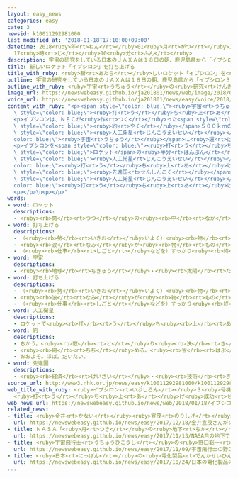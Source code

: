 ```yaml
---
layout: easy_news
categories: easy
cate: 3
newsid: k10011292981000
last_modified_at: '2018-01-18T17:10:00+09:00'
datetime: 2018<ruby>年<rt>ねん</rt></ruby>01<ruby>月<rt>がつ</rt></ruby>18<ruby>日<rt>にち</rt></ruby>
  17<ruby>時<rt>じ</rt></ruby>10<ruby>分<rt>ふん</rt></ruby>
description: 宇宙の研究をしている日本のＪＡＸＡは１８日の朝、鹿児島県から「イプシロン３号機」を打ち上げました。
title: 新しいロケット「イプシロン」を打ち上げる
title_with_ruby: <ruby>新<rt>あたら</rt></ruby>しいロケット「イプシロン」を<ruby>打<rt>う</rt></ruby>ち<ruby>上<rt>あ</rt></ruby>げる
outline: 宇宙の研究をしている日本のＪＡＸＡは１８日の朝、鹿児島県から「イプシロン３号機」を打ち上げました。
outline_with_ruby: <ruby>宇宙<rt>うちゅう</rt></ruby>の<ruby>研究<rt>けんきゅう</rt></ruby>をしている<ruby>日本<rt>にっぽん</rt></ruby>のＪＡＸＡは１８<ruby>日<rt>にち</rt></ruby>の<ruby>朝<rt>あさ</rt></ruby>、<ruby>鹿児島県<rt>かごしまけん</rt></ruby>から「イプシロン３<ruby>号機<rt>ごうき</rt></ruby>」を<ruby>打<rt>う</rt></ruby>ち<ruby>上<rt>あ</rt></ruby>げました。
image_url: https://newswebeasy.github.io/ja201801/news/web/image/2018/01/18/K10011292981_1801180709_1801180711_01_03.jpg
voice_url: https://newswebeasy.github.io/ja201801/news/easy/voice/2018/01/18/k10011292981000.mp3
content_with_ruby: "<p><span style=\"color: blue;\"><ruby>宇宙<rt>うちゅう</rt></ruby></span>の<ruby>研究<rt>けんきゅう</rt></ruby>をしている<ruby>日本<rt>にっぽん</rt></ruby>のＪＡＸＡは１８<ruby>日<rt>にち</rt></ruby>の<ruby>朝<rt>あさ</rt></ruby>、<ruby>鹿児島県<rt>かごしまけん</rt></ruby>から「イプシロン３<ruby>号機<rt>ごうき</rt></ruby>」を<span\
  \ style=\"color: blue;\"><ruby>打<rt>う</rt></ruby>ち<ruby>上<rt>あ</rt></ruby>げ</span>ました。</p>\n\
  <p>イプシロンは、ＮＥＣが<ruby>作<rt>つく</rt></ruby>った<span style=\"color: blue;\"><ruby>人工衛星<rt>じんこうえいせい</rt></ruby></span>を<ruby>高<rt>たか</rt></ruby>さ<span\
  \ style=\"color: blue;\"><ruby>約<rt>やく</rt></ruby></span>５００ｋｍの<ruby>所<rt>ところ</rt></ruby>まで<ruby>運<rt>はこ</rt></ruby>びました。イプシロンが、ＪＡＸＡではない<ruby>会社<rt>かいしゃ</rt></ruby>が<ruby>作<rt>つく</rt></ruby>った<span\
  \ style=\"color: blue;\"><ruby>人工衛星<rt>じんこうえいせい</rt></ruby></span>を<span style=\"\
  color: blue;\"><ruby>宇宙<rt>うちゅう</rt></ruby></span>に<ruby>運<rt>はこ</rt></ruby>んだのは、<ruby>初<rt>はじ</rt></ruby>めてです。</p>\n\
  <p>イプシロンを<span style=\"color: blue;\"><ruby>打<rt>う</rt></ruby>ち<ruby>上<rt>あ</rt></ruby>げる</span>ために<ruby>必要<rt>ひつよう</rt></ruby>なお<ruby>金<rt>かね</rt></ruby>は４０<ruby>億<rt>おく</rt></ruby><ruby>円<rt>えん</rt></ruby>ぐらいで、<ruby>今<rt>いま</rt></ruby>までの<span\
  \ style=\"color: blue;\">ロケット</span>の<ruby>半分<rt>はんぶん</rt></ruby>です。</p>\n<p><ruby>世界<rt>せかい</rt></ruby>では、<span\
  \ style=\"color: blue;\"><ruby>人工衛星<rt>じんこうえいせい</rt></ruby></span>を<span style=\"\
  color: blue;\"><ruby>打<rt>う</rt></ruby>ち<ruby>上<rt>あ</rt></ruby>げ</span>たいと<ruby>考<rt>かんが</rt></ruby>えている<ruby>国<rt>くに</rt></ruby>が<ruby>増<rt>ふ</rt></ruby>えています。ＪＡＸＡは<ruby>値段<rt>ねだん</rt></ruby>を<ruby>安<rt>やす</rt></ruby>くして、<span\
  \ style=\"color: blue;\"><ruby>先進国<rt>せんしんこく</rt></ruby></span><ruby>以外<rt>いがい</rt></ruby>の<span\
  \ style=\"color: blue;\"><ruby>人工衛星<rt>じんこうえいせい</rt></ruby></span>もたくさん<span style=\"\
  color: blue;\"><ruby>打<rt>う</rt></ruby>ち<ruby>上<rt>あ</rt></ruby>げ</span>たいと<ruby>考<rt>かんが</rt></ruby>えています。</p>\n\
  <p></p>\n<p></p>"
words:
- word: ロケット
  descriptions:
  - <ruby><rb>筒</rb><rt>つつ</rt></ruby>の<ruby><rb>中</rb><rt>なか</rt></ruby>に<ruby><rb>入</rb><rt>い</rt></ruby>れた<ruby><rb>火薬</rb><rt>かやく</rt></ruby>などを<ruby><rb>爆発</rb><rt>ばくはつ</rt></ruby>させ、<ruby><rb>後</rb><rt>うし</rt></ruby>ろへふき<ruby><rb>出</rb><rt>だ</rt></ruby>すガスの<ruby><rb>勢</rb><rt>いきお</rt></ruby>いの<ruby><rb>反動</rb><rt>はんどう</rt></ruby>で、<ruby><rb>飛</rb><rt>と</rt></ruby>ぶ<ruby><rb>仕</rb><rt>し</rt></ruby>かけ。また、それを<ruby><rb>装置</rb><rt>そうち</rt></ruby>した<ruby><rb>飛行物体</rb><rt>ひこうぶったい</rt></ruby>。
- word: 打ち上げる
  descriptions:
  - （<ruby><rb>勢</rb><rt>いきお</rt></ruby>いよく）<ruby><rb>物</rb><rt>もの</rt></ruby>を<ruby><rb>空中</rb><rt>くうちゅう</rt></ruby>に<ruby><rb>上</rb><rt>あ</rt></ruby>げる。
  - <ruby><rb>波</rb><rt>なみ</rt></ruby>が<ruby><rb>物</rb><rt>もの</rt></ruby>を<ruby><rb>陸</rb><rt>りく</rt></ruby>に<ruby><rb>運</rb><rt>はこ</rt></ruby>び<ruby><rb>上</rb><rt>あ</rt></ruby>げる。
  - （<ruby><rb>仕事</rb><rt>しごと</rt></ruby>などを）すっかり<ruby><rb>終</rb><rt>お</rt></ruby>える。
- word: 宇宙
  descriptions:
  - <ruby><rb>地球</rb><rt>ちきゅう</rt></ruby>・<ruby><rb>太陽</rb><rt>たいよう</rt></ruby>・<ruby><rb>星</rb><rt>ほし</rt></ruby>などのある、<ruby><rb>果</rb><rt>は</rt></ruby>てしなく<ruby><rb>広</rb><rt>ひろ</rt></ruby>い<ruby><rb>空間</rb><rt>くうかん</rt></ruby>のこと。<ruby><rb>地球</rb><rt>ちきゅう</rt></ruby>は<ruby><rb>太陽</rb><rt>たいよう</rt></ruby>を<ruby><rb>中心</rb><rt>ちゅうしん</rt></ruby>にして<ruby><rb>銀河系宇宙</rb><rt>ぎんがけいうちゅう</rt></ruby>にあり、この<ruby><rb>銀河系宇宙</rb><rt>ぎんがけいうちゅう</rt></ruby>のようなものがたくさん<ruby><rb>集</rb><rt>あつ</rt></ruby>まって<ruby><rb>宇宙</rb><rt>うちゅう</rt></ruby>を<ruby><rb>作</rb><rt>つく</rt></ruby>っている。
- word: 打ち上げる
  descriptions:
  - （<ruby><rb>勢</rb><rt>いきお</rt></ruby>いよく）<ruby><rb>物</rb><rt>もの</rt></ruby>を<ruby><rb>空中</rb><rt>くうちゅう</rt></ruby>に<ruby><rb>上</rb><rt>あ</rt></ruby>げる。
  - <ruby><rb>波</rb><rt>なみ</rt></ruby>が<ruby><rb>物</rb><rt>もの</rt></ruby>を<ruby><rb>陸</rb><rt>りく</rt></ruby>に<ruby><rb>運</rb><rt>はこ</rt></ruby>び<ruby><rb>上</rb><rt>あ</rt></ruby>げる。
  - （<ruby><rb>仕事</rb><rt>しごと</rt></ruby>などを）すっかり<ruby><rb>終</rb><rt>お</rt></ruby>える。
- word: 人工衛星
  descriptions:
  - ロケットで<ruby><rb>打</rb><rt>う</rt></ruby>ち<ruby><rb>上</rb><rt>あ</rt></ruby>げ、<ruby><rb>地球</rb><rt>ちきゅう</rt></ruby>の<ruby><rb>周</rb><rt>まわ</rt></ruby>りを<ruby><rb>回</rb><rt>まわ</rt></ruby>るようにした、<ruby><rb>人間</rb><rt>にんげん</rt></ruby>の<ruby><rb>作</rb><rt>つく</rt></ruby>った<ruby><rb>衛星</rb><rt>えいせい</rt></ruby>。<ruby><rb>宇宙</rb><rt>うちゅう</rt></ruby>のようすや<ruby><rb>気象</rb><rt>きしょう</rt></ruby>などを<ruby><rb>調</rb><rt>しら</rt></ruby>べたり、<ruby><rb>通信</rb><rt>つうしん</rt></ruby>や<ruby><rb>放送</rb><rt>ほうそう</rt></ruby>などの<ruby><rb>電波</rb><rt>でんぱ</rt></ruby>の<ruby><rb>中継</rb><rt>ちゅうけい</rt></ruby>に<ruby><rb>役立</rb><rt>やくだ</rt></ruby>てたりする。
- word: 約
  descriptions:
  - ちかう。<ruby><rb>取</rb><rt>と</rt></ruby>り<ruby><rb>決</rb><rt>き</rt></ruby>める。
  - <ruby><rb>縮</rb><rt>ちぢ</rt></ruby>める。<ruby><rb>省</rb><rt>はぶ</rt></ruby>く。<ruby><rb>簡単</rb><rt>かんたん</rt></ruby>にする。
  - おおよそ。ほぼ。だいたい。
- word: 先進国
  descriptions:
  - <ruby><rb>経済</rb><rt>けいざい</rt></ruby>・<ruby><rb>技術</rb><rt>ぎじゅつ</rt></ruby>などが<ruby><rb>先</rb><rt>さき</rt></ruby>に<ruby><rb>進</rb><rt>すす</rt></ruby>んでいる<ruby><rb>国</rb><rt>くに</rt></ruby>。
source_url: http://www3.nhk.or.jp/news/easy/k10011292981000/k10011292981000.html
web_title_with_ruby: <ruby>イプシロン<rt>いぷしろん</rt></ruby>３<ruby>号機<rt>ごうき</rt></ruby>
  <ruby>打<rt>う</rt></ruby>ち<ruby>上<rt>あ</rt></ruby>げ<ruby>成功<rt>せいこう</rt></ruby>
web_news_url: https://newswebeasy.github.io/news/web/2018/01/18/イプシロン3号機-打ち上げ成功
related_news:
- title: <ruby>金井<rt>かない</rt></ruby><ruby>宣茂<rt>のりしげ</rt></ruby>さんが「ソユーズ」に<ruby>乗<rt>の</rt></ruby>って<ruby>宇宙<rt>うちゅう</rt></ruby>に<ruby>出発<rt>しゅっぱつ</rt></ruby>した
  url: https://newswebeasy.github.io/news/easy/2017/12/18/金井宣茂さんがソユーズに乗って宇宙に出発した
- title: ＮＡＳＡ「<ruby>月<rt>つき</rt></ruby>の<ruby>地下<rt>ちか</rt></ruby>で<ruby>宇宙飛行士<rt>うちゅうひこうし</rt></ruby>が<ruby>生活<rt>せいかつ</rt></ruby>できるかもしれない」
  url: https://newswebeasy.github.io/news/easy/2017/11/13/NASA月の地下で宇宙飛行士が生活できるかもしれない
- title: <ruby>宇宙飛行士<rt>うちゅうひこうし</rt></ruby>の<ruby>野口聡一<rt>のぐちそういち</rt></ruby>さん　２０１９<ruby>年<rt>ねん</rt></ruby>に３<ruby>回<rt>かい</rt></ruby><ruby>目<rt>め</rt></ruby>の<ruby>宇宙<rt>うちゅう</rt></ruby>
  url: https://newswebeasy.github.io/news/easy/2017/11/09/宇宙飛行士の野口聡一さん-2019年に3回目の宇宙
- title: <ruby>日本<rt>にっぽん</rt></ruby>の<ruby>電化製品<rt>でんかせいひん</rt></ruby>の<ruby>会社<rt>かいしゃ</rt></ruby>が<ruby>自動<rt>じどう</rt></ruby>で<ruby>走<rt>はし</rt></ruby>る<ruby>車<rt>くるま</rt></ruby>の<ruby>研究<rt>けんきゅう</rt></ruby>を<ruby>進<rt>すす</rt></ruby>める
  url: https://newswebeasy.github.io/news/easy/2017/10/24/日本の電化製品の会社が自動で走る車の研究を進める
...
```

